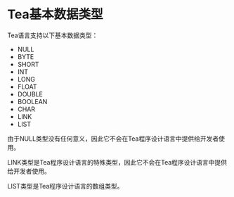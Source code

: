 # Tea基本数据类型

Tea语言支持以下基本数据类型：

- NULL
- BYTE
- SHORT
- INT
- LONG
- FLOAT
- DOUBLE
- BOOLEAN
- CHAR
- LINK
- LIST

由于NULL类型没有任何意义，因此它不会在Tea程序设计语言中提供给开发者使用。

LINK类型是Tea程序设计语言的特殊类型，因此它不会在Tea程序设计语言中提供给开发者使用。

LIST类型是Tea程序设计语言的数组类型。
